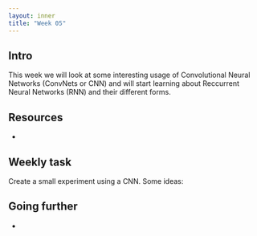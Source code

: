 ```yaml
---
layout: inner
title: "Week 05" 
---
```



## Intro

This week we will look at some interesting usage of Convolutional Neural Networks (ConvNets or CNN) and will start learning about Reccurrent Neural Networks (RNN) and their different forms.


## Resources

+ []()


## Weekly task

Create a small experiment using a CNN. Some ideas:

<!-- + Export the shape classifier from Keras to Tensorflow.js or ML5.js
+ Build a UI for the shape classifier
+ Try to run the model in the browser
+ Try to classify shape (or a similar algorithm) using CNN
+ Live image classifier (Wekinator, ML5js, TJ.js)
+ Find similar image (ML5js, TJ.js) -->


## Going further

+ []()
